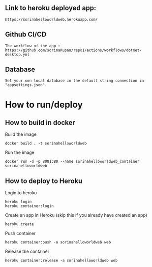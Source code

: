 ## Link to heroku deployed app: 
```
https://sorinahelloworldweb.herokuapp.com/
```

## Github CI/CD 
```
The workflow of the app : https://github.com/sorinaKupan/repo1/actions/workflows/dotnet-desktop.yml
```

## Database
```
Set your own local database in the default string connection in "appsettings.json".
```

# How to run/deploy 

## How to build in docker

Build the image
```
docker build . -t sorinahelloworldweb
```

Run the image
```
docker run -d -p 8081:80 --name sorinahelloworldweb_container sorinahelloworldweb 
```

## How to deploy to Heroku
Login to heroku
```
heroku login
heroku container:login
```

Create an app in Heroku (skip this if you already have created an app)
```
heroku create
```

Push container
```
heroku container:push -a sorinahelloworldweb web
```

Release the container
```
heroku container:release -a sorinahelloworldweb web
```